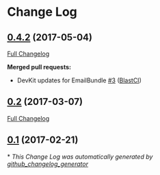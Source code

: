 # Change Log

## [0.4.2](https://github.com/libre-informatique/EmailBundle/tree/0.4.2) (2017-05-04)
[Full Changelog](https://github.com/libre-informatique/EmailBundle/compare/0.2...0.4.2)

**Merged pull requests:**

- DevKit updates for EmailBundle [\#3](https://github.com/libre-informatique/EmailBundle/pull/3) ([BlastCI](https://github.com/BlastCI))

## [0.2](https://github.com/libre-informatique/EmailBundle/tree/0.2) (2017-03-07)
[Full Changelog](https://github.com/libre-informatique/EmailBundle/compare/0.1...0.2)

## [0.1](https://github.com/libre-informatique/EmailBundle/tree/0.1) (2017-02-21)


\* *This Change Log was automatically generated by [github_changelog_generator](https://github.com/skywinder/Github-Changelog-Generator)*